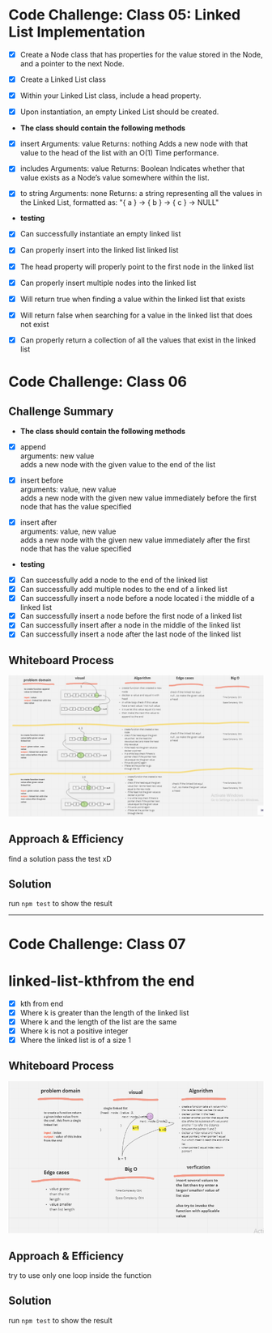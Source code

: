 # Code Challenge: Class 05: Linked List Implementation  


- [x] Create a Node class that has properties for the value stored in the Node, and a pointer to the next Node.

- [x] Create a Linked List class
- [x] Within your Linked List class, include a head property.
- [x] Upon instantiation, an empty Linked List should be created.   


* **The class should contain the following methods**
- [x] insert
      Arguments: value
      Returns: nothing
      Adds a new node with that value to the head of the list with an O(1) Time performance.
- [x] includes
      Arguments: value
      Returns: Boolean
      Indicates whether that value exists as a Node’s value somewhere within the list.
- [x] to string
      Arguments: none
      Returns: a string representing all the values in the Linked List, formatted as:
"{ a } -> { b } -> { c } -> NULL"     


* **testing**

- [x] Can successfully instantiate an empty linked list  
- [x] Can properly insert into the linked list  linked list  
- [x] The head property will properly point to the first node in the linked list  
- [x] Can properly insert multiple nodes into the linked list  
- [x] Will return true when finding a value within the linked list that exists  
- [x] Will return false when searching for a value in the linked list that does not exist  
- [x] Can properly return a collection of all the values that exist in the linked list   



# Code Challenge: Class 06   




## Challenge Summary   

* **The class should contain the following methods**   

- [x] append   
arguments: new value   
adds a new node with the given value to the end of the list   
- [x] insert before   
arguments: value, new value   
adds a new node with the given new value immediately before the first node that has the value specified   
- [x] insert after   
arguments: value, new value   
adds a new node with the given new value immediately after the first node that has the value specified   


* **testing**   
 
- [x] Can successfully add a node to the end of the linked list  
- [x] Can successfully add multiple nodes to the end of a linked list  
- [x] Can successfully insert a node before a node located i the middle of a linked list  
- [x] Can successfully insert a node before the first node of a linked list  
- [x] Can successfully insert after a node in the middle of the linked list  
- [x] Can successfully insert a node after the last node of the linked list  
## Whiteboard Process
<!-- Embedded whiteboard image -->
![insertins](./assets/challeng6.PNG)
## Approach & Efficiency
<!-- What approach did you take? Why? What is the Big O space/time for this approach? -->
find a solution pass the test xD
## Solution
<!-- Show how to run your code, and examples of it in action -->
run `npm test` to show the result


-------------------------
# Code Challenge: Class 07

# linked-list-kthfrom the end 
- [x] kth from end
- [x] Where k is greater than the length of the linked list
- [x] Where k and the length of the list are the same
- [x] Where k is not a positive integer
- [x] Where the linked list is of a size 1  
## Whiteboard Process
![kth](./assets/challeng7.PNG)

## Approach & Efficiency

try to use only one loop inside the function 

## Solution
run `npm test` to show the result